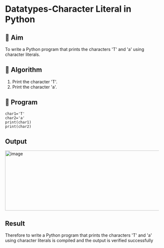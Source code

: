 # Datatypes-Character Literal in Python

## 🎯 Aim
To write a Python program that prints the characters 'T' and 'a' using character literals.

## 🧠 Algorithm
1. Print the character 'T'.
2. Print the character 'a'.

## 🧾 Program
```
char1='T'
char2='a'
print(char1)
print(char2)
```

## Output
<img width="763" height="196" alt="image" src="https://github.com/user-attachments/assets/427915d5-df87-4d31-86e8-232c3bc7ce5b" />


## Result
Therefore to write a Python program that prints the characters 'T' and 'a' using character literals is compiled and the output is verified successfully
